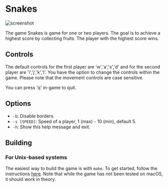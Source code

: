 # Snakes

![screenshot](https://github.com/motuzj/CCG/assets/30744041/898cb8e6-8835-4db4-bda9-56526c57984e)

The game Snakes is game for one or two players. The goal is to achieve a highest score by collecting fruits. The player with the highest score wins.

## Controls

The default controls for the first player are 'w','a','s','d' and for the second player are 'i','j','k','l'. You have the option to change the controls within the game. Please note that the movement controls are case sensitive.

You can press 'q' in-game to quit.

## Options

- `-b`: Disable borders.
- `-s [SPEED]`: Speed of a player, 1 (max) - 10 (min), default 5.
- `-h`: Show this help message and exit.

## Building

### For Unix-based systems

The easiest way to build the game is with `make`. To get started, follow the instructions [here](../README.md#building). Note that while the game has not been tested on macOS, it should work in theory.
